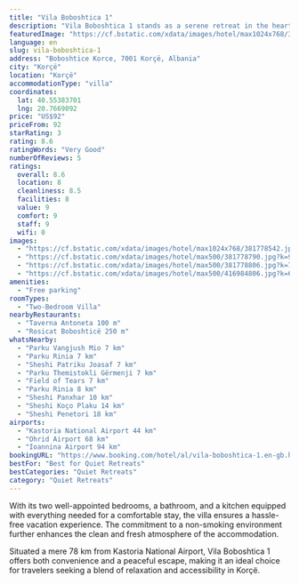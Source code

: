 ```yaml
---
title: "Vila Boboshtica 1"
description: "Vila Boboshtica 1 stands as a serene retreat in the heart of Korçë, offering guests a chance to unwind in a space that feels like home, yet is away from home."
featuredImage: "https://cf.bstatic.com/xdata/images/hotel/max1024x768/381778542.jpg?k=91a77a5f8950bf4e952e203ddaaad5b7fa6984f042a2b6667172eb7ee224a37a&o=&hp=1"
language: en
slug: vila-boboshtica-1
address: "Boboshtice Korce, 7001 Korçë, Albania"
city: "Korçë"
location: "Korçë"
accommodationType: "villa"
coordinates:
  lat: 40.55383701
  lng: 20.7669092
price: "US$92"
priceFrom: 92
starRating: 3
rating: 8.6
ratingWords: "Very Good"
numberOfReviews: 5
ratings:
  overall: 8.6
  location: 8
  cleanliness: 8.5
  facilities: 8
  value: 9
  comfort: 9
  staff: 9
  wifi: 0
images:
  - "https://cf.bstatic.com/xdata/images/hotel/max1024x768/381778542.jpg?k=91a77a5f8950bf4e952e203ddaaad5b7fa6984f042a2b6667172eb7ee224a37a&o=&hp=1"
  - "https://cf.bstatic.com/xdata/images/hotel/max500/381778790.jpg?k=90f5e22cc56b00c32dec374a26ac48ffea1520194137408b3cc69ce5ccbf1fda&o=&hp=1"
  - "https://cf.bstatic.com/xdata/images/hotel/max500/381778806.jpg?k=75fb7c358c417192b1ac34a7d7b3b1ec598a743a410f6e37c91267238be9a2aa&o=&hp=1"
  - "https://cf.bstatic.com/xdata/images/hotel/max500/416984806.jpg?k=6405a29b4c93031af3db77709f485fa058d82047bd048fae7bc8745730063dee&o=&hp=1"
amenities:
  - "Free parking"
roomTypes:
  - "Two-Bedroom Villa"
nearbyRestaurants:
  - "Taverna Antoneta 100 m"
  - "Rosicat Boboshticë 250 m"
whatsNearby:
  - "Parku Vangjush Mio 7 km"
  - "Parku Rinia 7 km"
  - "Sheshi Patriku Joasaf 7 km"
  - "Parku Themistokli Gërmenji 7 km"
  - "Field of Tears 7 km"
  - "Parku Rinia 8 km"
  - "Sheshi Panxhar 10 km"
  - "Sheshi Koço Plaku 14 km"
  - "Sheshi Penetori 18 km"
airports:
  - "Kastoria National Airport 44 km"
  - "Ohrid Airport 68 km"
  - "Ioannina Airport 94 km"
bookingURL: "https://www.booking.com/hotel/al/vila-boboshtica-1.en-gb.html?aid=8035640"
bestFor: "Best for Quiet Retreats"
bestCategories: "Quiet Retreats"
category: "Quiet Retreats"
---
```


With its two well-appointed bedrooms, a bathroom, and a kitchen equipped with everything needed for a comfortable stay, the villa ensures a hassle-free vacation experience. The commitment to a non-smoking environment further enhances the clean and fresh atmosphere of the accommodation.

Situated a mere 78 km from Kastoria National Airport, Vila Boboshtica 1 offers both convenience and a peaceful escape, making it an ideal choice for travelers seeking a blend of relaxation and accessibility in Korçë.